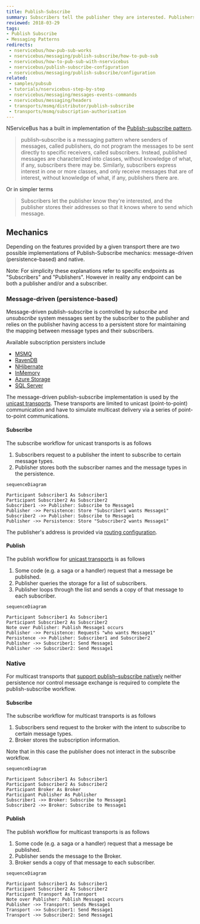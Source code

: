 ```yaml
---
title: Publish-Subscribe
summary: Subscribers tell the publisher they are interested. Publishers store addresses for sending messages.
reviewed: 2018-03-29
tags:
- Publish Subscribe
- Messaging Patterns
redirects:
 - nservicebus/how-pub-sub-works
 - nservicebus/messaging/publish-subscribe/how-to-pub-sub
 - nservicebus/how-to-pub-sub-with-nservicebus
 - nservicebus/publish-subscribe-configuration
 - nservicebus/messaging/publish-subscribe/configuration
related:
 - samples/pubsub
 - tutorials/nservicebus-step-by-step
 - nservicebus/messaging/messages-events-commands
 - nservicebus/messaging/headers
 - transports/msmq/distributor/publish-subscribe
 - transports/msmq/subscription-authorisation
---
```


NServiceBus has a built in implementation of the [Publish-subscribe pattern](https://en.wikipedia.org/wiki/Publish%E2%80%93subscribe_pattern).

> publish–subscribe is a messaging pattern where senders of messages, called publishers, do not program the messages to be sent directly to specific receivers, called subscribers. Instead, published messages are characterized into classes, without knowledge of what, if any, subscribers there may be. Similarly, subscribers express interest in one or more classes, and only receive messages that are of interest, without knowledge of what, if any, publishers there are.

Or in simpler terms

> Subscribers let the publisher know they're interested, and the publisher stores their addresses so that it knows where to send which message.


## Mechanics

Depending on the features provided by a given transport there are two possible implementations of Publish-Subscribe mechanics: message-driven (persistence-based) and native.

Note: For simplicity these explanations refer to specific endpoints as "Subscribers" and "Publishers". However in reality any endpoint can be both a publisher and/or and a subscriber.


### Message-driven (persistence-based)

Message-driven publish-subscribe is controlled by *subscribe* and *unsubscribe* system messages sent by the subscriber to the publisher and relies on the publisher having access to a persistent store for maintaining the mapping between message types and their subscribers.

Available subscription persisters include

 * [MSMQ](/persistence/msmq)
 * [RavenDB](/persistence/ravendb)
 * [NHibernate](/persistence/nhibernate)
 * [InMemory](/persistence/in-memory.md)
 * [Azure Storage](/persistence/azure-storage)
 * [SQL Server](/persistence/sql)

The message-driven publish-subscribe implementation is used by the [unicast transports](/transports/#types-of-transports-unicast-only-transports). These transports are limited to unicast (point-to-point) communication and have to simulate multicast delivery via a series of point-to-point communications.


#### Subscribe

The subscribe workflow for unicast transports is as follows

 1. Subscribers request to a publisher the intent to subscribe to certain message types.
 1. Publisher stores both the subscriber names and the message types in the persistence.

```mermaid
sequenceDiagram

Participant Subscriber1 As Subscriber1
Participant Subscriber2 As Subscriber2
Subscriber1 ->> Publisher: Subscribe to Message1
Publisher ->> Persistence: Store "Subscriber1 wants Message1"
Subscriber2 ->> Publisher: Subscribe to Message1
Publisher ->> Persistence: Store "Subscriber2 wants Message1"
```


The publisher's address is provided via [routing configuration](/nservicebus/messaging/routing.md).


#### Publish

The publish workflow for [unicast transports](/transports/#types-of-transports-unicast-only-transports) is as follows

 1. Some code (e.g. a saga or a handler) request that a message be published.
 1. Publisher queries the storage for a list of subscribers.
 1. Publisher loops through the list and sends a copy of that message to each subscriber.

```mermaid
sequenceDiagram

Participant Subscriber1 As Subscriber1
Participant Subscriber2 As Subscriber2
Note over Publisher: Publish Message1 occurs
Publisher ->> Persistence: Requests "who wants Message1"
Persistence ->> Publisher: Subscriber1 and Subscriber2
Publisher ->> Subscriber1: Send Message1
Publisher ->> Subscriber2: Send Message1
```


### Native

For multicast transports that [support publish–subscribe natively](/transports/#types-of-transports-multicast-enabled-transports) neither persistence nor control message exchange is required to complete the publish-subscribe workflow. 


#### Subscribe

The subscribe workflow for multicast transports is as follows

 1. Subscribers send request to the broker with the intent to subscribe to certain message types.
 1. Broker stores the subscription information.

Note that in this case the publisher does not interact in the subscribe workflow.

```mermaid
sequenceDiagram

Participant Subscriber1 As Subscriber1
Participant Subscriber2 As Subscriber2
Participant Broker As Broker
Participant Publisher As Publisher
Subscriber1 ->> Broker: Subscribe to Message1
Subscriber2 ->> Broker: Subscribe to Message1
```


#### Publish

The publish workflow for multicast transports is as follows

 1. Some code (e.g. a saga or a handler) request that a message be published.
 1. Publisher sends the message to the Broker.
 1. Broker sends a copy of that message to each subscriber.

```mermaid
sequenceDiagram

Participant Subscriber1 As Subscriber1
Participant Subscriber2 As Subscriber2
Participant Transport As Transport
Note over Publisher: Publish Message1 occurs
Publisher ->> Transport: Sends Message1
Transport ->> Subscriber1: Send Message1
Transport ->> Subscriber2: Send Message1
```
